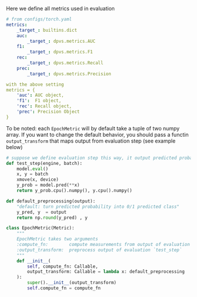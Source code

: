 Here we define all metrics used in evaluation

```yaml
# from configs/torch.yaml
metrics:
    _target_: builtins.dict
    auc: 
        _target_: dpvs.metrics.AUC
    f1:
        _target_: dpvs.metrics.F1
    rec:
        _target_: dpvs.metrics.Recall
    prec:
        _target_: dpvs.metrics.Precision

with the above setting
metrics = {
    'auc': AUC object,
    'f1':  F1 object,
    'rec': Recall object,
    'prec': Precision Object
}
```

To be noted: each `EpochMetric` will by default take a tuple of two numpy array. If you want to change the default behavior, you should pass a functin `output_transform` that maps output from evaluation step (see example below)
```python
# suppose we define evaluation step this way, it output predicted probabiltiy and true class
def test_step(engine, batch):
    model.eval()
    x, y = batch
    xmove(x, device)
    y_prob = model.pred(**x)
    return y_prob.cpu().numpy(), y.cpu().numpy()

def default_preprocessing(output):
    "default: turn predicted probability into 0/1 predicted class"
    y_pred, y  = output
    return np.round(y_pred) , y

class EpochMetric(Metric):
    """
    EpochMetric takes two arguments
    :compute_fn:        compute measurements from output of evaluation `test_step`
    :output_transform:  preprocess output of evaluation `test_step` 
    """
    def __init__(
        self, compute_fn: Callable, 
        output_transform: Callable = lambda x: default_preprocessing
    ):
        super().__init__(output_transform)
        self.compute_fn = compute_fn
```
